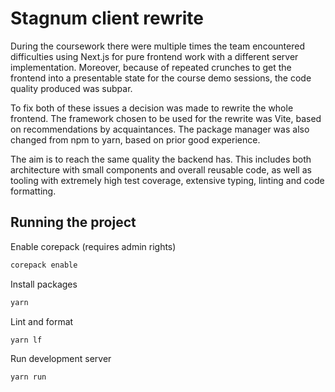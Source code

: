 # Stagnum client rewrite

During the coursework there were multiple times the team encountered difficulties using Next.js for pure frontend
work with a different server implementation. Moreover, because of repeated crunches to get the frontend
into a presentable state for the course demo sessions, the code quality produced was subpar.

To fix both of these issues a decision was made to rewrite the whole frontend. The framework chosen to be used for
the rewrite was Vite, based on recommendations by acquaintances. The package manager was also changed from npm to
yarn, based on prior good experience.

The aim is to reach the same quality the backend has. This includes both architecture with small components and
overall reusable code, as well as tooling with extremely high test coverage, extensive typing, linting and code
formatting.

## Running the project

Enable corepack (requires admin rights)

```bash
corepack enable
```

Install packages

```bash
yarn
```

Lint and format

```bash
yarn lf
```

Run development server

```bash
yarn run
```
